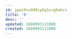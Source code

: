 ```yaml
---
id: jpwi9su9d9zy6q1nrg5ekrs
title: '8'
desc: ''
updated: 1680993111008
created: 1680993111008
---
```

